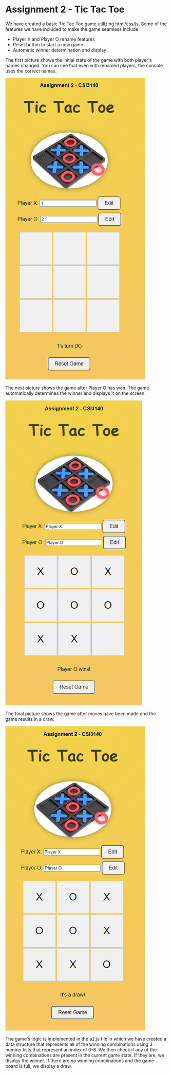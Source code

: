 # Assignment 2 - Tic Tac Toe

We have created a basic Tic Tac Toe game utilizing html/css/js. Some of the features we have included to make the game seamless include:

- Player X and Player O rename features
- Reset button to start a new game
- Automatic winner determination and display

The first picture shows the initial state of the game with both player's names changed. You can see that even with renamed players, the console uses the correct names.

![intitialstate](./images/initialstate.png)

The next picture shows the game after Player O has won. The game automatically determines the winner and displays it on the screen.

![player2win](./images/player2win.png)

The final picture shows the game after moves have been made and the game results in a draw. 

![drawstate](./images/drawstate.png)

The game's logic is implemented in the a2.js file in which we have created a data structure that represents all of the winning combinations using 3 number lists that represent an index of 0-8. We then check if any of the winning combinations are present in the current game state. If they are, we display the winner. If there are no winning combinations and the game board is full, we display a draw.